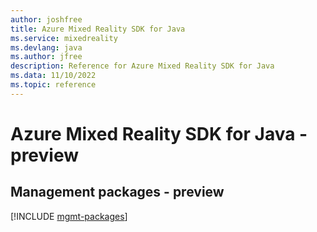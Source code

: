 ```yaml
---
author: joshfree
title: Azure Mixed Reality SDK for Java
ms.service: mixedreality
ms.devlang: java
ms.author: jfree
description: Reference for Azure Mixed Reality SDK for Java
ms.data: 11/10/2022
ms.topic: reference
---
```

# Azure Mixed Reality SDK for Java - preview

## Management packages - preview
[!INCLUDE [mgmt-packages](mixed-reality-mgmt-index.md)]